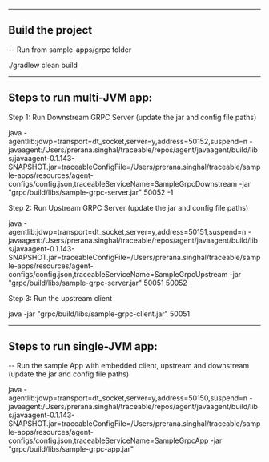 --------------------------------------
Build the project 
--------------------------------------

-- Run from sample-apps/grpc folder

./gradlew clean build


--------------------------------------
Steps to run multi-JVM app:
--------------------------------------

Step 1: Run Downstream GRPC Server (update the jar and config file paths)

java -agentlib:jdwp=transport=dt_socket,server=y,address=50152,suspend=n -javaagent:/Users/prerana.singhal/traceable/repos/agent/javaagent/build/libs/javaagent-0.1.143-SNAPSHOT.jar=traceableConfigFile=/Users/prerana.singhal/traceable/sample-apps/resources/agent-configs/config.json,traceableServiceName=SampleGrpcDownstream -jar "grpc/build/libs/sample-grpc-server.jar" 50052 -1

Step 2: Run Upstream GRPC Server (update the jar and config file paths)

java -agentlib:jdwp=transport=dt_socket,server=y,address=50151,suspend=n -javaagent:/Users/prerana.singhal/traceable/repos/agent/javaagent/build/libs/javaagent-0.1.143-SNAPSHOT.jar=traceableConfigFile=/Users/prerana.singhal/traceable/sample-apps/resources/agent-configs/config.json,traceableServiceName=SampleGrpcUpstream -jar "grpc/build/libs/sample-grpc-server.jar" 50051 50052

Step 3: Run the upstream client

java -jar "grpc/build/libs/sample-grpc-client.jar" 50051


--------------------------------------
Steps to run single-JVM app:
--------------------------------------

-- Run the sample App with embedded client, upstream and downstream (update the jar and config file paths)

java -agentlib:jdwp=transport=dt_socket,server=y,address=50150,suspend=n -javaagent:/Users/prerana.singhal/traceable/repos/agent/javaagent/build/libs/javaagent-0.1.143-SNAPSHOT.jar=traceableConfigFile=/Users/prerana.singhal/traceable/sample-apps/resources/agent-configs/config.json,traceableServiceName=SampleGrpcApp -jar "grpc/build/libs/sample-grpc-app.jar" 

